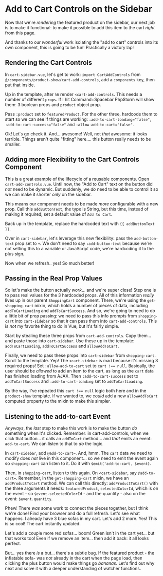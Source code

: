 # Add to Cart Controls on the Sidebar

Now that we're *rendering* the featured product on the sidebar, our next job
is to make it functional: to make it possible to add this item to the cart
*right* from this page.

And thanks to our *wonderful* work isolating the "add to cart" controls into
its own component, this is going to be fun! Practically a victory lap!

## Rendering the Cart Controls

In `cart-sidebar.vue`, let's get to work: `import CartAddControls` from
`@/components/product-show/cart-add-controls`, add a `components` key, then
put that inside.

Up in the template, after `h6` render `<cart-add-controls`. This needs a number
of different `props`. If I hit Command+Spacebar PhpStorm will show them: 3
boolean props and `product` object prop.

Pass  `:product` set to `featuredProduct`. For the other three, hardcode them
to start so we can see if things are working: `:add-to-cart-loading="false"`,
`:add-to-cart-success="false"` and `:allow-add-to-cart="false"`.

Ok! Let's go check it. And... awesome! Well, not *that* awesome: it looks terrible.
Things aren't quite "fitting" here.... this button really needs to be smaller.

## Adding more Flexibility to the Cart Controls Component

This is a great example of the lifecycle of a reusable components. Open
`cart-add-controls.vue`. Until now, the "Add to Cart" text on the button did
*not* need to be dynamic. But suddenly, we *do* need to be able to control it
so we can make it shorter *only* on the sidebar.

This means our component needs to be made *more* configurable with a new prop.
Call this `addButtonText`, the type is String, but this time, instead of making
it required, set a default value of `Add to Cart`.

Back up in the template, replace the hardcoded text with `{{ addButtonText }}`.

Over in `cart-sidebar`, let's leverage this new flexibility: pass the
`add-button-text` prop set to `+`. We don't need to say `:add-button-text`
because we're not setting this to a variable or JavaScript code, we're hardcoding
it to the plus sign.

Now when we refresh.. yes! So much better!

## Passing in the Real Prop Values

So let's make the button actually *work*... and we're super close! Step one is to
pass real values for the 3 hardcoded props. All of this information *really* lives
up in our parent `ShoppingCart` component. There, we're using the `get-shopping-cart`
mixin, which holds a number of pieces of data, including `addToCartLoading` and
`addToCartSuccess`. And so, we're going to need to do a little bit of prop passing:
we need to pass this info prompts from `shopping-cart` into `cart-sidebar` so that
*it* can pass them into `cart-add-controls`. This is *not* my favorite thing to
do in Vue, but it's fairly simple.

Start by stealing these three props from `cart-add-controls`. Copy them... and
paste those into `cart-sidebar`. Use these up in the template: `addToCartLoading`,
`addToCartSuccess` and `allowAddToCart`.

Finally, we need to pass these props into `cart-sidebar` from `shopping-cart`.
Scroll to the template. Yep! The `<cart-sidebar` is mad because it's missing 3
required props! Set `:allow-add-to-cart` set to `cart !== null`. Basically, the
user should be *allowed* to add an item to the cart, as long as the `cart` data
has finished loading from AJAX. Then `:add-to-cart-success` set to `addToCartSuccess`
and `:add-to-cart-loading` set to `addToCartLoading`.

By the way, I've repeated this `cart !== null` logic both here and in the
`product-show` template. If we wanted to, we *could* add a new `allowAddToCart`
computed property to the mixin to make this simpler.

## Listening to the add-to-cart Event

*Anyways*, the *last* step to make this work is to make the button *do* something
when it's clicked. Remember: in cart-add-controls, when we click that button...
it calls an `addToCart` method... and *that* emits an event: `add-to-cart`. We
can listen to that to *do* the logic.

In `cart-sidebar`, add `@add-to-cart=`. And, hmm. The `cart` data we need to
modify does *not* live in this component... so we need to emit the event again
so `shopping-cart` can listen to it. Do it with `$emit('add-to-cart, $event)`.

Then, in `shopping-cart`, listen to this again. On `<cart-sidebar`, say
`@add-to-cart=`. Remember, in the `get-shopping-cart` mixin, we have an
`addProductToCart` method. We can call this directly: `addProductToCart()` with
the three arguments it needs: `featuredProduct`, `selectedColorId`, which is
on the event - so `$event.selectedColorId` - and the quantity - also on the event:
`$event.quantity`.

Phew! There *was* some work to connect the pieces together, but I think we're
done! Find your browser and do a full refresh. Let's see what happens. I already
have 3 blue sofas in my cart. Let's add 2 more. Yes! This is so cool! The cart
instantly updated.

Let's add a couple more red sofas... boom! Green isn't in the cart yet... but
that works too! Even if we remove an item... then add it back: it all looks
perfect.

But... yes there *is* a but... there's a subtle bug. If the featured product - the
inflatable sofa- was *not* already in the cart when the page load, then clicking
the plus button would make things go *bananas*. Let's find out why next and
solve it with a deeper understanding of watcher functions.
